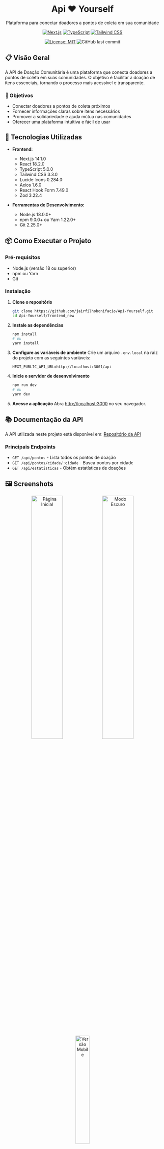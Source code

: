 <div align="center">
  <h1 class="flex items-center justify-center space-x-2">
    <span class="text-4xl font-bold bg-gradient-to-r from-blue-600 to-teal-500 bg-clip-text text-transparent">Api</span>
    <span class="text-4xl font-bold text-pink-500">❤️</span>
    <span class="text-4xl font-bold bg-gradient-to-r from-teal-500 to-blue-600 bg-clip-text text-transparent">Yourself</span>
  </h1>
  <p class="mt-2 text-lg text-gray-600">Plataforma para conectar doadores a pontos de coleta em sua comunidade</p>
  
  [![Next.js](https://img.shields.io/badge/Next.js-000000?style=for-the-badge&logo=nextdotjs&logoColor=white)](https://nextjs.org/)
  [![TypeScript](https://img.shields.io/badge/TypeScript-3178C6?style=for-the-badge&logo=typescript&logoColor=white)](https://www.typescriptlang.org/)
  [![Tailwind CSS](https://img.shields.io/badge/Tailwind_CSS-38B2AC?style=for-the-badge&logo=tailwind-css&logoColor=white)](https://tailwindcss.com/)
  
  [![License: MIT](https://img.shields.io/badge/License-MIT-yellow.svg)](https://opensource.org/licenses/MIT)
  ![GitHub last commit](https://img.shields.io/github/last-commit/jairfilhobonifacio/Api-Yourself)
</div>

## 📋 Visão Geral

A API de Doação Comunitária é uma plataforma que conecta doadores a pontos de coleta em suas comunidades. O objetivo é facilitar a doação de itens essenciais, tornando o processo mais acessível e transparente.

### 🎯 Objetivos

- Conectar doadores a pontos de coleta próximos
- Fornecer informações claras sobre itens necessários
- Promover a solidariedade e ajuda mútua nas comunidades
- Oferecer uma plataforma intuitiva e fácil de usar

## 🚀 Tecnologias Utilizadas

- **Frontend:**
  - Next.js 14.1.0
  - React 18.2.0
  - TypeScript 5.0.0
  - Tailwind CSS 3.3.0
  - Lucide Icons 0.284.0
  - Axios 1.6.0
  - React Hook Form 7.49.0
  - Zod 3.22.4

- **Ferramentas de Desenvolvimento:**
  - Node.js 18.0.0+
  - npm 9.0.0+ ou Yarn 1.22.0+
  - Git 2.25.0+

## 📦 Como Executar o Projeto

### Pré-requisitos

- Node.js (versão 18 ou superior)
- npm ou Yarn
- Git

### Instalação

1. **Clone o repositório**
   ```bash
   git clone https://github.com/jairfilhobonifacio/Api-Yourself.git
   cd Api-Yourself/frontend_new
   ```

2. **Instale as dependências**
   ```bash
   npm install
   # ou
   yarn install
   ```

3. **Configure as variáveis de ambiente**
   Crie um arquivo `.env.local` na raiz do projeto com as seguintes variáveis:
   ```env
   NEXT_PUBLIC_API_URL=http://localhost:3001/api
   ```

4. **Inicie o servidor de desenvolvimento**
   ```bash
   npm run dev
   # ou
   yarn dev
   ```

5. **Acesse a aplicação**
   Abra [http://localhost:3000](http://localhost:3000) no seu navegador.

## 📚 Documentação da API

A API utilizada neste projeto está disponível em:
[Repositório da API](https://github.com/jairfilhobonifacio/Api-Yourself)

### Principais Endpoints

- `GET /api/pontos` - Lista todos os pontos de doação
- `GET /api/pontos/cidade/:cidade` - Busca pontos por cidade
- `GET /api/estatisticas` - Obtém estatísticas de doações

## 🖼️ Screenshots

<div align="center">
  <img src="/public/screenshots/home.png" alt="Página Inicial" width="45%">
  <img src="/public/screenshots/dark-mode.png" alt="Modo Escuro" width="45%">
  <img src="/public/screenshots/mobile.png" alt="Versão Mobile" width="30%">
</div>

## 🤝 Como Contribuir

1. Faça um Fork do projeto
2. Crie uma Branch para sua Feature (`git checkout -b feature/AmazingFeature`)
3. Adicione suas alterações (`git add .`)
4. Comite suas alterações (`git commit -m 'Add some AmazingFeature'`)
5. Faça o Push da Branch (`git push origin feature/AmazingFeature`)
6. Abra um Pull Request

## 📄 Licença

Este projeto está sob a licença MIT - veja o arquivo [LICENSE](LICENSE) para detalhes.

---

<div align="center">
  Desenvolvido com ❤️ por <a href="https://github.com/jairfilhobonifacio">Jair Filho</a>
</div>
